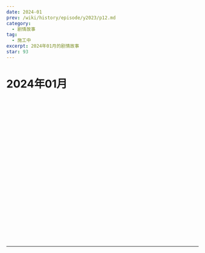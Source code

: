 ```yaml
---
date: 2024-01
prev: /wiki/history/episode/y2023/p12.md
category:
  - 剧情故事
tag:
  - 施工中
excerpt: 2024年01月的剧情故事
star: 93
---
```

# 2024年01月 

<EpisodeButton label="1/1　#126" addon="[含卫星外]" badge="施工中">
</EpisodeButton>
<br>

<EpisodeButton label="1/2　#127" badge="施工中">
</EpisodeButton>
<br>

<EpisodeButton label="1/3　#128" addon="[含卫星外]" badge="施工中">
</EpisodeButton>
<br>

<EpisodeButton label="1/4　#129" badge="施工中">
</EpisodeButton>
<br>

<EpisodeButton label="1/6　#130" badge="施工中">
</EpisodeButton>
<br>

<EpisodeButton label="1/7　#131" badge="施工中">
</EpisodeButton>
<br>

<EpisodeButton label="1/9　#132" badge="施工中">
</EpisodeButton>
<br>

<EpisodeButton label="1/10　#133" badge="施工中">
</EpisodeButton>
<br>

<EpisodeButton label="1/11　#134" badge="施工中">
</EpisodeButton>
<br>

<EpisodeButton label="1/12　#135" badge="施工中">
</EpisodeButton>
<br>

<EpisodeButton label="1/13　#136" badge="施工中">
</EpisodeButton>
<br>

<EpisodeButton label="1/14　#137" badge="施工中">
</EpisodeButton>
<br>

<EpisodeButton label="1/15　#138" badge="施工中">
</EpisodeButton>
<br>

<EpisodeButton label="1/16　#139" badge="施工中">
</EpisodeButton>
<br>

<EpisodeButton label="1/17　#140" addon="[含卫星外]" badge="施工中">
</EpisodeButton>
<br>

<EpisodeButton label="1/18　#141" addon="[卫星外]" badge="施工中">
</EpisodeButton>
<br>

<EpisodeButton label="1/20　#142" badge="施工中">
</EpisodeButton>
<br>

<EpisodeButton label="1/24　#143" badge="施工中">
</EpisodeButton>
<br>

<EpisodeButton label="1/28　#144" badge="施工中">
</EpisodeButton>
<br>

<EpisodeButton label="1/29　#145" badge="施工中">
</EpisodeButton>
<br>

<EpisodeButton label="1/30　#146" badge="施工中">
</EpisodeButton>
<br>

<EpisodeButton label="1/31　#147" badge="施工中">
</EpisodeButton>
<br>

---

<script setup>
  import EpisodeButton from "@EpisodeButton"
</script>
